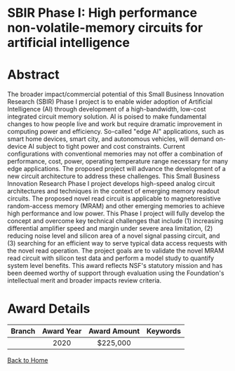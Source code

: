 
SBIR Phase I: High performance non-volatile-memory circuits for artificial intelligence
=======================================================================================

# Abstract


The broader impact/commercial potential of this Small Business Innovation Research (SBIR) Phase I project is to enable wider adoption of Artificial Intelligence (AI) through development of a high-bandwidth, low-cost integrated circuit memory solution. AI is poised to make fundamental changes to how people live and work but require dramatic improvement in computing power and efficiency. So-called "edge AI" applications, such as smart home devices, smart city, and autonomous vehicles, will demand on-device AI subject to tight power and cost constraints. Current configurations with conventional memories may not offer a combination of performance, cost, power, operating temperature range necessary for many edge applications. The proposed project will advance the development of a new circuit architecture to address these challenges. This Small Business Innovation Research Phase I project develops high-speed analog circuit architectures and techniques in the context of emerging memory readout circuits. The proposed novel read circuit is applicable to magnetoresistive random-access memory (MRAM) and other emerging memories to achieve high performance and low power. This Phase I project will fully develop the concept and overcome key technical challenges that include (1) increasing differential amplifier speed and margin under severe area limitation, (2) reducing noise level and silicon area of a novel signal passing circuit, and (3) searching for an efficient way to serve typical data access requests with the novel read operation. The project goals are to validate the novel MRAM read circuit with silicon test data and perform a model study to quantify system level benefits. This award reflects NSF's statutory mission and has been deemed worthy of support through evaluation using the Foundation's intellectual merit and broader impacts review criteria.  

# Award Details

|Branch|Award Year|Award Amount|Keywords|
| :---: | :---: | :---: | :---: |
||2020|$225,000||
  
  


[Back to Home](https://github.com/chrischow/dod_sbir_awards#626)